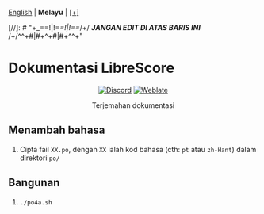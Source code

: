<div dir="ltr" align="left">

&#8206;[English](/docs/en/README.md) | &#8206;**Melayu** | &#8206;[[+]](https://librescore.ddns.net/projects/librescore/docs)

[//]: # "\+\_==!|!=_=!|!==_/+/ ***JANGAN EDIT DI ATAS BARIS INI*** /+/^^+#|#+^+#|#+^^\+\"

# Dokumentasi LibreScore

<div align="center">

[![ Discord](https://img.shields.io/discord/774491656643674122?color=5865F2&label=&labelColor=555555&logo=discord&logoColor=FFFFFF)](https://discord.gg/DKu7cUZ4XQ) [![Weblate](https://librescore.ddns.net/widgets/librescore/-/docs/svg-badge.svg)](https://librescore.ddns.net/engage/librescore)

Terjemahan dokumentasi

</div>

## Menambah bahasa

1. Cipta fail `XX.po`, dengan `XX` ialah kod bahasa (cth: `pt` atau `zh-Hant`) dalam direktori `po/`

## Bangunan

1. `./po4a.sh`

</div>
